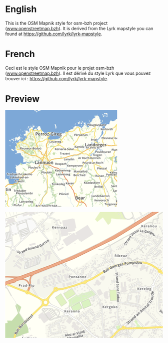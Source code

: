 # English

This is the OSM Mapnik style for osm-bzh project (www.openstreetmap.bzh).
It is derived from the Lyrk mapstyle you can found at https://github.com/lyrk/lyrk-mapstyle.

# French

Ceci est le style OSM Mapnik pour le projet osm-bzh (www.openstreetmap.bzh).
Il est dérivé du style Lyrk que vous pouvez trouver ici : https://github.com/lyrk/lyrk-mapstyle.

# Preview

![preview1](/preview1.png "preview1")

![preview2](/preview2.png "preview2")
